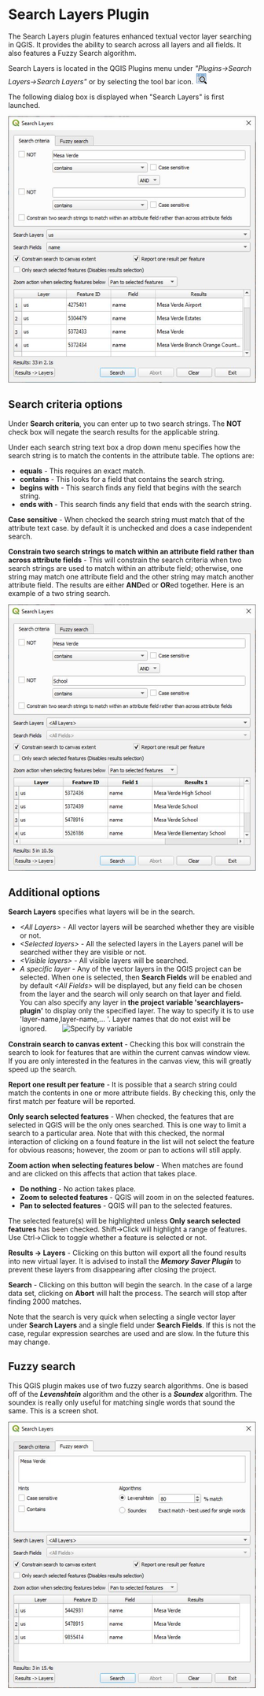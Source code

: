 # Search Layers Plugin

The Search Layers plugin features enhanced textual vector layer searching in QGIS. It provides the ability to search across all layers and all fields. It also features a Fuzzy Search algorithm.

Search Layers is located in the QGIS Plugins menu under *"Plugins->Search Layers->Search Layers"* or by selecting the tool bar icon. <img src="icon.png" width="24" height="24">

The following dialog box is displayed when "Search Layers" is first launched.

![Search Layers Dialog](doc/layersearch.jpg)

## Search criteria options
Under **Search criteria**, you can enter up to two search strings. The **NOT** check box will negate the search results for the applicable string.

Under each search string text box a drop down menu specifies how the search string is to match the contents in the attribute table. The options are: 

* **equals** - This requires an exact match.
* **contains** - This looks for a field that contains the search string.
* **begins with** - This search finds any field that begins with the search string.
* **ends with** - This search finds any field that ends with the search string.

**Case sensitive** - When checked the search string must match that of the attribute text case. by default it is unchecked and does a case independent search.

**Constrain two search strings to match within an attribute field rather than across attribute fields** - This will constrain the search criteria when two search strings are used to match within an attribute field; otherwise, one string may match one attribute field and the other string may match another attribute field. The results are either **AND**ed or **OR**ed together. Here is an example of a two string search.

![Search Layers Dialog](doc/layersearch2.jpg)

## Additional options

**Search Layers** specifies what layers will be in the search.

* *&lt;All Layers&gt;* - All vector layers will be searched whether they are visible or not.
* *&lt;Selected layers&gt;* - All the selected layers in the Layers panel will be searched wither they are visible or not.
* *&lt;Visible layers&gt;* - All visible layers will be searched.
* *A specific layer* - Any of the vector layers in the QGIS project can be selected. When one is selected, then **Search Fields** will be enabled and by default *&lt;All Fields&gt;* will be displayed, but any field can be chosen from the layer and the search will only search on that layer and field.  
 You can also specify any layer in **the project variable 'searchlayers-plugin'** to display only the specified layer.
The way to specify it is to use 'layer-name,layer-name,... '. Layer names that do not exist will be ignored.　　
![Specify by variable](https://user-images.githubusercontent.com/86514652/185699776-c2f3f00e-54fb-47d5-b6e1-9a80bae8bc97.png)

**Constrain search to canvas extent** - Checking this box will constrain the search to look for features that are within the current canvas window view. If you are only interested in the features in the canvas view, this will greatly speed up the search.

**Report one result per feature** - It is possible that a search string could match the contents in one or more attribute fields. By checking this, only the first match per feature will be reported.

**Only search selected features** - When checked, the features that are selected in QGIS will be the only ones searched. This is one way to limit a search to a particular area. Note that with this checked, the normal interaction of clicking on a found feature in the list will not select the feature for obvious reasons; however, the zoom or pan to actions will still apply.

**Zoom action when selecting features below** - When matches are found and are clicked on this affects that action that takes place.

* **Do nothing** - No action takes place.
* **Zoom to selected features** - QGIS will zoom in on the selected features.
* **Pan to selected features** - QGIS will pan to the selected features.

The selected feature(s) will be highlighted unless **Only search selected features** has been checked. Shift->Click will highlight a range of features. Use Ctrl->Click to toggle whether a feature is selected or not. 

**Results -> Layers** - Clicking on this button will export all the found results into new virtual layer. It is advised to install the ***Memory Saver Plugin*** to prevent these layers from disappearing after closing the project.

**Search** - Clicking on this button will begin the search. In the case of a large data set, clicking on **Abort** will halt the process. The search will stop after finding 2000 matches.

Note that the search is very quick when selecting a single vector layer under **Search Layers** and a single field under **Search Fields**. If this is not the case, regular expression searches are used and are slow. In the future this may change.

## Fuzzy search

This QGIS plugin makes use of two fuzzy search algorithms. One is based off of the ***Levenshtein*** algorithm and the other is a ***Soundex*** algorithm. The soundex is really only useful for matching single words that sound the same. This is a screen shot.

![Search Layers Dialog](doc/layersearch3.jpg)
